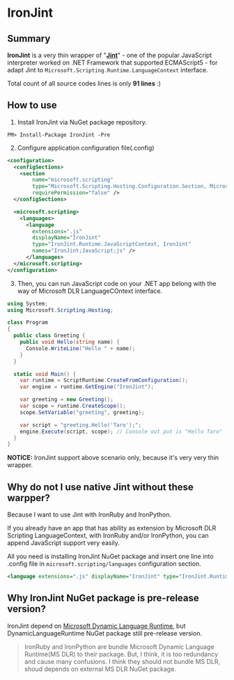 # IronJint

## Summary

**IronJint** is a very thin wrapper of "**[Jint](https://github.com/sebastienros/jint)**" - one of the popular JavaScript interpreter worked on .NET Framework that supported ECMAScript5 - for adapt Jint to `Microsoft.Scripting.Runtime.LanguageContext` interface.

Total count of all source codes lines is only **91 lines** :)

## How to use

1) Install IronJint via NuGet package repository.

```
PM> Install-Package IronJint -Pre
```

2) Configure application configuration file(.config)

```xml
<configuration>
  <configSections>
    <section
        name="microsoft.scripting"
        type="Microsoft.Scripting.Hosting.Configuration.Section, Microsoft.Scripting"
        requirePermission="false" />
  </configSections>

  <microsoft.scripting>
    <languages>
      <language
        extensions=".js"
        displayName="IronJint"
        type="IronJint.Runtime.JavaScriptContext, IronJint"
        names="IronJint;JavaScript;js" />
      </languages>
  </microsoft.scripting>
</configuration>
```

3) Then, you can run JavaScript code on your .NET app
belong with the way of Microsoft DLR LanguageCOntext interface.

```csharp
using System;
using Microsoft.Scripting.Hosting;

class Program
{
  public class Greeting {
    public void Hello(string name) {
      Console.WriteLine("Hello " + name);
    }
  }

  static void Main() {
    var runtime = ScriptRuntime.CreateFromConfiguration();
    var engine = runtime.GetEngine("IronJint");

    var greeting = new Greeting();
    var scope = runtime.CreateScope();
    scope.SetVariable("greeting", greeting);

    var script = "greeting.Hello('Taro');";
    engine.Execute(script, scope); // Console out put is "Hello Taro"
  }
}
```

**NOTICE:** IronJint support above scenario only, because it's very very thin wrapper.

## Why do not I use native Jint without these warpper?

Because I want to use Jint with IronRuby and IronPython.

If you already have an app that has ability as extension by Microsoft DLR Scripting LanguageContext,
with IronRuby and/or IronPython, you can append JavaScript support very easily.

All you need is installing IronJint NuGet package and insert one line into .config file in `microsoft.scripting/languages` configuration section.

```xml
<language extensions=".js" displayName="IronJint" type="IronJint.Runtime.JavaScriptContext, IronJint" names="IronJint;JavaScript;js" />
```

## Why IronJint NuGet package is pre-release version?

IronJint depend on [Microsoft Dynamic Language Runtime](https://www.nuget.org/packages/DynamicLanguageRuntime), but DynamicLanguageRuntime NuGet package still pre-release version.

> IronRuby and IronPython are bundle Microsoft Dynamic Language Runtime(MS DLR) to their package. But, I think, it is too redundancy and cause many confusions. I think they should not bundle MS DLR, shoud depends on external MS DLR NuGet package.
